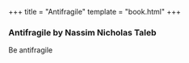+++
title = "Antifragile"
template = "book.html"
+++

### Antifragile by Nassim Nicholas Taleb

Be antifragile
